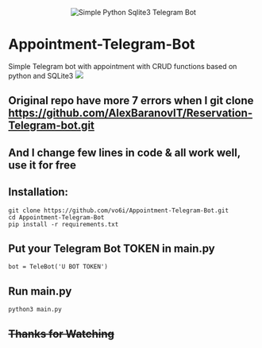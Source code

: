<p align="center">
  <img alt="Simple Python Sqlite3 Telegram Bot" src="https://github.com/vo6i/Appointment-Telegram-Bot/blob/main/Screenshot_20241004-051546_1.jpg" />
</p>

# Appointment-Telegram-Bot
Simple Telegram bot with appointment with CRUD functions based on python and SQLite3
![](https://github.com/vo6i/Appointment-Telegram-Bot/blob/main/Screenshot_20240901-201812_2.jpg) 


## Original repo have more 7 errors when I git clone https://github.com/AlexBaranovIT/Reservation-Telegram-bot.git
## And I change few lines in code & all work well, use it for free

## Installation:

```
git clone https://github.com/vo6i/Appointment-Telegram-Bot.git
cd Appointment-Telegram-Bot 
pip install -r requirements.txt
```
## Put your Telegram Bot TOKEN in main.py 
```
bot = TeleBot('U BOT TOKEN')
```
## Run main.py
```
python3 main.py
```
## ~~Thanks for Watching~~
